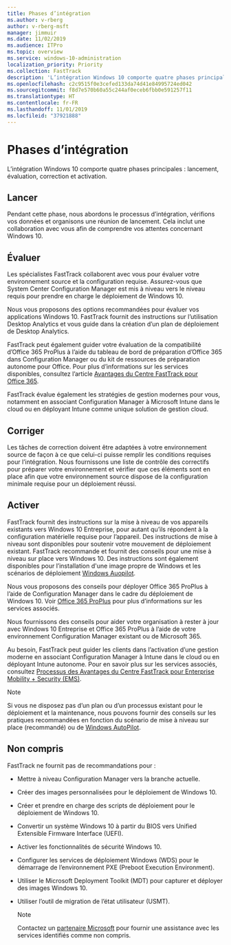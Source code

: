 ```yaml
---
title: Phases d’intégration
ms.author: v-rberg
author: v-rberg-msft
manager: jimmuir
ms.date: 11/02/2019
ms.audience: ITPro
ms.topic: overview
ms.service: windows-10-administration
localization_priority: Priority
ms.collection: FastTrack
description: 'L’intégration Windows 10 comporte quatre phases principales : lancement, évaluation, correction et activation.'
ms.openlocfilehash: c2c9515f0e3cefed133da74d41e84995724ed042
ms.sourcegitcommit: f8d7e570b60a55c244af0eceb6fbb0e591257f11
ms.translationtype: HT
ms.contentlocale: fr-FR
ms.lasthandoff: 11/01/2019
ms.locfileid: "37921888"
---
```

# <a name="onboarding-phases"></a>Phases d’intégration

L’intégration Windows 10 comporte quatre phases principales : lancement, évaluation, correction et activation.

## <a name="initiate"></a>Lancer

Pendant cette phase, nous abordons le processus d’intégration, vérifions vos données et organisons une réunion de lancement. Cela inclut une collaboration avec vous afin de comprendre vos attentes concernant Windows 10.

## <a name="assess"></a>Évaluer

Les spécialistes FastTrack collaborent avec vous pour évaluer votre environnement source et la configuration requise. Assurez-vous que System Center Configuration Manager est mis à niveau vers le niveau requis pour prendre en charge le déploiement de Windows 10. 

Nous vous proposons des options recommandées pour évaluer vos applications Windows 10. FastTrack fournit des instructions sur l’utilisation Desktop Analytics et vous guide dans la création d’un plan de déploiement de Desktop Analytics.

FastTrack peut également guider votre évaluation de la compatibilité d’Office 365 ProPlus à l’aide du tableau de bord de préparation d’Office 365 dans Configuration Manager ou du kit de ressources de préparation autonome pour Office. Pour plus d’informations sur les services disponibles, consultez l’article [Avantages du Centre FastTrack pour Office 365](O365-fasttrack-benefit-for-office-365.md). 

FastTrack évalue également les stratégies de gestion modernes pour vous, notamment en associant Configuration Manager à Microsoft Intune dans le cloud ou en déployant Intune comme unique solution de gestion cloud.

## <a name="remediate"></a>Corriger

Les tâches de correction doivent être adaptées à votre environnement source de façon à ce que celui-ci puisse remplir les conditions requises pour l’intégration. Nous fournissons une liste de contrôle des correctifs pour préparer votre environnement et vérifier que ces éléments sont en place afin que votre environnement source dispose de la configuration minimale requise pour un déploiement réussi. 

## <a name="enable"></a>Activer

FastTrack fournit des instructions sur la mise à niveau de vos appareils existants vers Windows 10 Entreprise, pour autant qu’ils répondent à la configuration matérielle requise pour l’appareil. Des instructions de mise à niveau sont disponibles pour soutenir votre mouvement de déploiement existant. FastTrack recommande et fournit des conseils pour une mise à niveau sur place vers Windows 10. Des instructions sont également disponibles pour l’installation d'une image propre de Windows et les scénarios de déploiement [Windows Auopilot](EMS-onboarding-phases.md#windows-autopilot). 

Nous vous proposons des conseils pour déployer Office 365 ProPlus à l’aide de Configuration Manager dans le cadre du déploiement de Windows 10. Voir [Office 365 ProPlus](O365-onboarding-and-migration.md#office-365-proplus) pour plus d’informations sur les services associés.

Nous fournissons des conseils pour aider votre organisation à rester à jour avec Windows 10 Entreprise et Office 365 ProPlus à l’aide de votre environnement Configuration Manager existant ou de Microsoft 365.

Au besoin, FastTrack peut guider les clients dans l’activation d’une gestion moderne en associant Configuration Manager à Intune dans le cloud ou en déployant Intune autonome. Pour en savoir plus sur les services associés, consultez [Processus des Avantages du Centre FastTrack pour Enterprise Mobility + Security (EMS)](EMS-fasttrack-process.md).

> [!NOTE]
> Si vous ne disposez pas d’un plan ou d’un processus existant pour le déploiement et la maintenance, nous pouvons fournir des conseils sur les pratiques recommandées en fonction du scénario de mise à niveau sur place (recommandé) ou de [Windows AutoPilot](EMS-onboarding-phases.md#windows-autopilot).

## <a name="out-of-scope"></a>Non compris

FastTrack ne fournit pas de recommandations pour :

- Mettre à niveau Configuration Manager vers la branche actuelle.
- Créer des images personnalisées pour le déploiement de Windows 10.
- Créer et prendre en charge des scripts de déploiement pour le déploiement de Windows 10.
- Convertir un système Windows 10 à partir du BIOS vers Unified Extensible Firmware Interface (UEFI).
- Activer les fonctionnalités de sécurité Windows 10. 
- Configurer les services de déploiement Windows (WDS) pour le démarrage de l’environnement PXE (Preboot Execution Environment).
- Utiliser le Microsoft Deployment Toolkit (MDT) pour capturer et déployer des images Windows 10.
- Utiliser l’outil de migration de l’état utilisateur (USMT).

  > [!NOTE]
  > Contactez un [partenaire Microsoft](https://go.microsoft.com/fwlink/?linkid=2080150) pour fournir une assistance avec les services identifiés comme non compris.

 